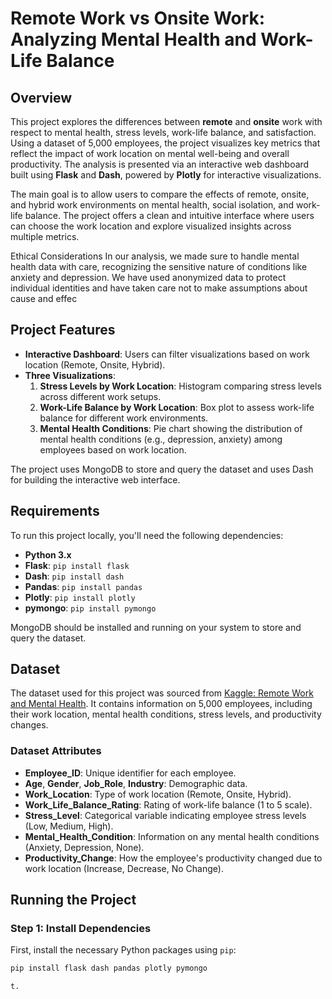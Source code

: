 # Remote Work vs Onsite Work: Analyzing Mental Health and Work-Life Balance

## Overview

This project explores the differences between **remote** and **onsite** work with respect to mental health, stress levels, work-life balance, and satisfaction. Using a dataset of 5,000 employees, the project visualizes key metrics that reflect the impact of work location on mental well-being and overall productivity. The analysis is presented via an interactive web dashboard built using **Flask** and **Dash**, powered by **Plotly** for interactive visualizations.

The main goal is to allow users to compare the effects of remote, onsite, and hybrid work environments on mental health, social isolation, and work-life balance. The project offers a clean and intuitive interface where users can choose the work location and explore visualized insights across multiple metrics.

Ethical Considerations 
  In our analysis, we made sure to handle mental health data with care, recognizing the sensitive nature of conditions like anxiety and depression. We have used anonymized data to protect individual identities and have taken care not to make assumptions about cause and effec

## Project Features

- **Interactive Dashboard**: Users can filter visualizations based on work location (Remote, Onsite, Hybrid).
- **Three Visualizations**:
  1. **Stress Levels by Work Location**: Histogram comparing stress levels across different work setups.
  2. **Work-Life Balance by Work Location**: Box plot to assess work-life balance for different work environments.
  3. **Mental Health Conditions**: Pie chart showing the distribution of mental health conditions (e.g., depression, anxiety) among employees based on work location.

The project uses MongoDB to store and query the dataset and uses Dash for building the interactive web interface.

## Requirements

To run this project locally, you'll need the following dependencies:

- **Python 3.x**
- **Flask**: `pip install flask`
- **Dash**: `pip install dash`
- **Pandas**: `pip install pandas`
- **Plotly**: `pip install plotly`
- **pymongo**: `pip install pymongo`

MongoDB should be installed and running on your system to store and query the dataset.

## Dataset

The dataset used for this project was sourced from [Kaggle: Remote Work and Mental Health](https://www.kaggle.com/datasets/waqi786/remote-work-and-mental-health). It contains information on 5,000 employees, including their work location, mental health conditions, stress levels, and productivity changes.

### Dataset Attributes

- **Employee_ID**: Unique identifier for each employee.
- **Age**, **Gender**, **Job_Role**, **Industry**: Demographic data.
- **Work_Location**: Type of work location (Remote, Onsite, Hybrid).
- **Work_Life_Balance_Rating**: Rating of work-life balance (1 to 5 scale).
- **Stress_Level**: Categorical variable indicating employee stress levels (Low, Medium, High).
- **Mental_Health_Condition**: Information on any mental health conditions (Anxiety, Depression, None).
- **Productivity_Change**: How the employee's productivity changed due to work location (Increase, Decrease, No Change).

## Running the Project

### Step 1: Install Dependencies
First, install the necessary Python packages using `pip`:
```bash
pip install flask dash pandas plotly pymongo

t.


 
